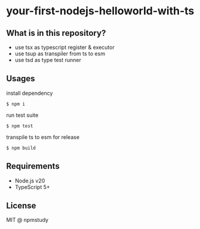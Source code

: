# your-first-nodejs-helloworld-with-ts

## What is in this repository?

- use tsx as typescript register & executor
- use tsup as transpiler from ts to esm
- use tsd as type test runner

## Usages

install dependency

```
$ npm i
```

run test suite

```
$ npm test
```

transpile ts to esm for release

```
$ npm build
```

## Requirements

- Node.js v20
- TypeScript 5+


## License

MIT @ npmstudy